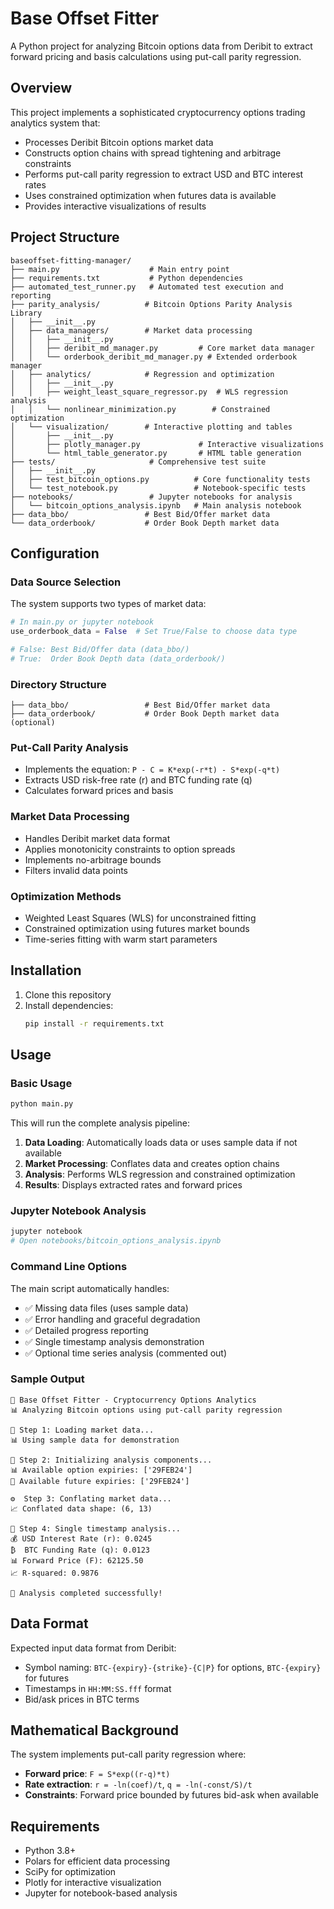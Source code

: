 # Base Offset Fitter

A Python project for analyzing Bitcoin options data from Deribit to extract forward pricing and basis calculations using put-call parity regression.

## Overview

This project implements a sophisticated cryptocurrency options trading analytics system that:

- Processes Deribit Bitcoin options market data
- Constructs option chains with spread tightening and arbitrage constraints
- Performs put-call parity regression to extract USD and BTC interest rates
- Uses constrained optimization when futures data is available
- Provides interactive visualizations of results

## Project Structure

```
baseoffset-fitting-manager/
├── main.py                    # Main entry point
├── requirements.txt           # Python dependencies
├── automated_test_runner.py   # Automated test execution and reporting
├── parity_analysis/          # Bitcoin Options Parity Analysis Library
│   ├── __init__.py
│   ├── data_managers/        # Market data processing
│   │   ├── __init__.py
│   │   ├── deribit_md_manager.py         # Core market data manager
│   │   └── orderbook_deribit_md_manager.py # Extended orderbook manager
│   ├── analytics/            # Regression and optimization
│   │   ├── __init__.py
│   │   ├── weight_least_square_regressor.py  # WLS regression analysis
│   │   └── nonlinear_minimization.py        # Constrained optimization
│   └── visualization/        # Interactive plotting and tables
│       ├── __init__.py
│       ├── plotly_manager.py             # Interactive visualizations
│       └── html_table_generator.py       # HTML table generation
├── tests/                     # Comprehensive test suite
│   ├── __init__.py
│   ├── test_bitcoin_options.py          # Core functionality tests
│   └── test_notebook.py                 # Notebook-specific tests
├── notebooks/                 # Jupyter notebooks for analysis
│   └── bitcoin_options_analysis.ipynb   # Main analysis notebook
├── data_bbo/                 # Best Bid/Offer market data
└── data_orderbook/           # Order Book Depth market data
```

## Configuration

### Data Source Selection
The system supports two types of market data:

```python
# In main.py or jupyter notebook
use_orderbook_data = False  # Set True/False to choose data type

# False: Best Bid/Offer data (data_bbo/)
# True:  Order Book Depth data (data_orderbook/)
```

### Directory Structure
```
├── data_bbo/                 # Best Bid/Offer market data
├── data_orderbook/           # Order Book Depth market data (optional)
```

### Put-Call Parity Analysis
- Implements the equation: `P - C = K*exp(-r*t) - S*exp(-q*t)`
- Extracts USD risk-free rate (r) and BTC funding rate (q)
- Calculates forward prices and basis

### Market Data Processing
- Handles Deribit market data format
- Applies monotonicity constraints to option spreads
- Implements no-arbitrage bounds
- Filters invalid data points

### Optimization Methods
- Weighted Least Squares (WLS) for unconstrained fitting
- Constrained optimization using futures market bounds
- Time-series fitting with warm start parameters

## Installation

1. Clone this repository
2. Install dependencies:
   ```bash
   pip install -r requirements.txt
   ```

## Usage

### Basic Usage
```bash
python main.py
```

This will run the complete analysis pipeline:
1. **Data Loading**: Automatically loads data or uses sample data if not available
2. **Market Processing**: Conflates data and creates option chains  
3. **Analysis**: Performs WLS regression and constrained optimization
4. **Results**: Displays extracted rates and forward prices

### Jupyter Notebook Analysis
```bash
jupyter notebook
# Open notebooks/bitcoin_options_analysis.ipynb
```

### Command Line Options
The main script automatically handles:
- ✅ Missing data files (uses sample data)
- ✅ Error handling and graceful degradation
- ✅ Detailed progress reporting
- ✅ Single timestamp analysis demonstration
- ✅ Optional time series analysis (commented out)

### Sample Output
```
🚀 Base Offset Fitter - Cryptocurrency Options Analytics
📊 Analyzing Bitcoin options using put-call parity regression

🔄 Step 1: Loading market data...
📊 Using sample data for demonstration

🔧 Step 2: Initializing analysis components...
📊 Available option expiries: ['29FEB24']
🔮 Available future expiries: ['29FEB24']

⚙️  Step 3: Conflating market data...
📈 Conflated data shape: (6, 13)

🎯 Step 4: Single timestamp analysis...
💰 USD Interest Rate (r): 0.0245
₿  BTC Funding Rate (q): 0.0123
📊 Forward Price (F): 62125.50
📈 R-squared: 0.9876

🎉 Analysis completed successfully!
```

## Data Format

Expected input data format from Deribit:
- Symbol naming: `BTC-{expiry}-{strike}-{C|P}` for options, `BTC-{expiry}` for futures
- Timestamps in `HH:MM:SS.fff` format
- Bid/ask prices in BTC terms

## Mathematical Background

The system implements put-call parity regression where:
- **Forward price**: `F = S*exp((r-q)*t)`
- **Rate extraction**: `r = -ln(coef)/t`, `q = -ln(-const/S)/t`
- **Constraints**: Forward price bounded by futures bid-ask when available

## Requirements

- Python 3.8+
- Polars for efficient data processing
- SciPy for optimization
- Plotly for interactive visualization
- Jupyter for notebook-based analysis
